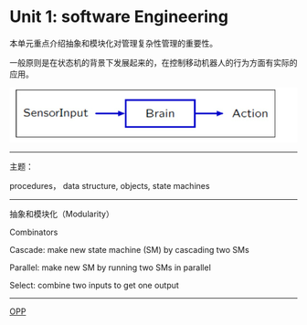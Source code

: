 # Unit 1: software Engineering

本单元重点介绍抽象和模块化对管理复杂性管理的重要性。

一般原则是在状态机的背景下发展起来的，在控制移动机器人的行为方面有实际的应用。

![Untitled](Unit%201%20software%20Engineering%206f3e269fa1ed44ef9082b748e8ed6931/Untitled.png)

---

主题：

procedures， data structure, objects, state machines

---

抽象和模块化（Modularity）

Combinators

Cascade: make new state machine (SM) by cascading two SMs

Parallel: make new SM by running two SMs in parallel

Select: combine two inputs to get one output

---

[OPP](Unit%201%20software%20Engineering%206f3e269fa1ed44ef9082b748e8ed6931/OPP%204afe672140744fca83853cc411403389.md)